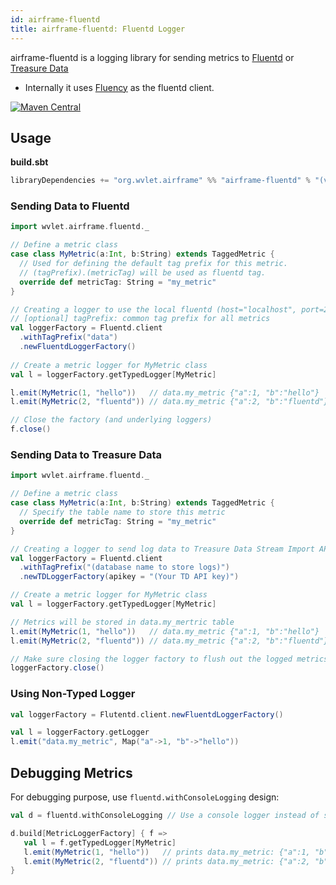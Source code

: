 ```yaml
---
id: airframe-fluentd
title: airframe-fluentd: Fluentd Logger
---
```


airframe-fluentd is a logging library for sending metrics to [Fluentd](https://www.fluentd.org/) or 
[Treasure Data](https://www.treasuredata.com/)

- Internally it uses [Fluency](https://github.com/komamitsu/fluency) as the fluentd client.

[![Maven Central](https://maven-badges.herokuapp.com/maven-central/org.wvlet.airframe/airframe-fluentd_2.12/badge.svg)](https://maven-badges.herokuapp.com/maven-central/org.wvlet.airframe/airframe-fluentd_2.12/)

## Usage

__build.sbt__
```scala
libraryDependencies += "org.wvlet.airframe" %% "airframe-fluentd" % "(version)"
```

### Sending Data to Fluentd

```scala
import wvlet.airframe.fluentd._

// Define a metric class
case class MyMetric(a:Int, b:String) extends TaggedMetric {
  // Used for defining the default tag prefix for this metric.
  // (tagPrefix).(metricTag) will be used as fluentd tag. 
  override def metricTag: String = "my_metric"
}

// Creating a logger to use the local fluentd (host="localhost", port=24224)
// [optional] tagPrefix: common tag prefix for all metrics  
val loggerFactory = Fluentd.client
  .withTagPrefix("data")
  .newFluentdLoggerFactory()
   
// Create a metric logger for MyMetric class
val l = loggerFactory.getTypedLogger[MyMetric]

l.emit(MyMetric(1, "hello"))   // data.my_metric {"a":1, "b":"hello"}
l.emit(MyMetric(2, "fluentd")) // data.my_metric {"a":2, "b":"fluentd"}

// Close the factory (and underlying loggers)
f.close()
```

### Sending Data to Treasure Data

```Scala
import wvlet.airframe.fluentd._

// Define a metric class
case class MyMetric(a:Int, b:String) extends TaggedMetric {
  // Specify the table name to store this metric
  override def metricTag: String = "my_metric"
}

// Creating a logger to send log data to Treasure Data Stream Import API:
val loggerFactory = Fluentd.client
  .withTagPrefix("(database name to store logs)")
  .newTDLoggerFactory(apikey = "(Your TD API key)")

// Create a metric logger for MyMetric class
val l = loggerFactory.getTypedLogger[MyMetric]

// Metrics will be stored in data.my_mertric table
l.emit(MyMetric(1, "hello"))   // data.my_metric {"a":1, "b":"hello"}
l.emit(MyMetric(2, "fluentd")) // data.my_metric {"a":2, "b":"fluentd"}

// Make sure closing the logger factory to flush out the logged metrics
loggerFactory.close()
```

### Using Non-Typed Logger

```scala
val loggerFactory = Flutentd.client.newFluentdLoggerFactory()

val l = loggerFactory.getLogger
l.emit("data.my_metric", Map("a"->1, "b"->"hello"))
```

## Debugging Metrics

For debugging purpose, use `fluentd.withConsoleLogging` design:

```scala
val d = fluentd.withConsoleLogging // Use a console logger instead of sending logs to Fluentd

d.build[MetricLoggerFactory] { f =>
   val l = f.getTypedLogger[MyMetric]
   l.emit(MyMetric(1, "hello"))   // prints data.my_metric: {"a":1, "b":"hello"}
   l.emit(MyMetric(2, "fluentd")) // prints data.my_metric: {"a":2, "b":"fluentd"}
}
```


